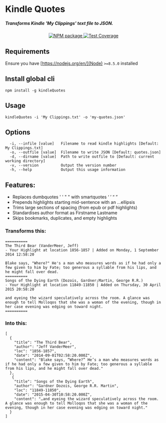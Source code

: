 # Kindle Quotes
##### Transforms Kindle 'My Clippings' text file to JSON.

<div align="center">
  <!-- Npm Version -->
  <a href="https://www.npmjs.com/package/kindleQuotes">
    <img src="https://img.shields.io/npm/v/kindleQuotes.svg" alt="NPM package" />
  </a>
  <!-- Test Coverage -->
  <a href="https://coveralls.io/github/DJTB/kindleQuotes">
    <img src="https://img.shields.io/coveralls/DJTB/kindleQuotes.svg" alt="Test Coverage" />
  </a>
</div>

## Requirements
Ensure you have [https://nodejs.org/en/](Node) `>=8.5.0` installed

## Install global cli
`npm install -g kindleQuotes`

## Usage
`kindleQuotes -i 'My Clippings.txt' -o 'my-quotes.json'`

## Options
```
  -i, --infile [value]   Filename to read kindle highlights [Default: My Clippings.txt]
  -o, --outfile [value]  Filename to write JSON [Default: quotes.json]
  -d, --dirname [value]  Path to write outfile to [Default: current working directory]
  -v, --version          Output the version number
  -h, --help             Output this usage information
```

## Features:
* Replaces dumbquotes ' ' " " with smartquotes ‘ ’ “ ”
* Prepends highlights starting mid-sentence with an …ellipsis
* Trims large sections of spacing (from epub or pdf highlights)
* Standardises author format as Firstname Lastname
* Skips bookmarks, duplicates, and empty highlights

### Transforms this:
```
==========
The Third Bear (VanderMeer, Jeff)
- Your Highlight at location 1856-1857 | Added on Monday, 1 September 2014 12:58:20

Blake says, "Where?" He's a man who measures words as if he had only a few given to him by Fate; too generous a syllable from his lips, and he might fall over dead.
==========
Songs of the Dying Earth (Dozois, Gardner;Martin, George R.R.)
- Your Highlight at location 11849-11850 | Added on Thursday, 30 April 2015 20:58:20

and eyeing the wizard speculatively across the room. A glance was enough to tell Molloqos that she was a woman of the evening, though in her case evening was edging on toward night.
==========
```

### Into this:
```
[
  {
    "title": "The Third Bear",
    "author": "Jeff VanderMeer",
    "loc": "1856-1857",
    "date": "2014-09-01T02:58:20.000Z",
    "content": "Blake says, “Where?” He’s a man who measures words as if he had only a few given to him by Fate; too generous a syllable from his lips, and he might fall over dead."
  },
   {
    "title": "Songs of the Dying Earth",
    "author": "Gardner Dozois, George R.R. Martin",
    "loc": "11849-11850",
    "date": "2015-04-30T10:58:20.000Z",
    "content": "…and eyeing the wizard speculatively across the room. A glance was enough to tell Molloqos that she was a woman of the evening, though in her case evening was edging on toward night."
  }
]
```
